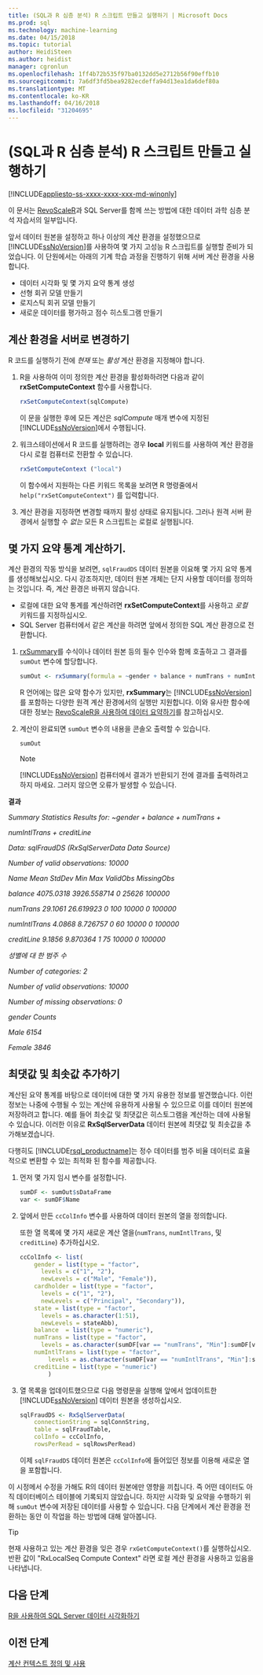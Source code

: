 ```yaml
---
title: (SQL과 R 심층 분석) R 스크립트 만들고 실행하기 | Microsoft Docs
ms.prod: sql
ms.technology: machine-learning
ms.date: 04/15/2018
ms.topic: tutorial
author: HeidiSteen
ms.author: heidist
manager: cgronlun
ms.openlocfilehash: 1ff4b72b535f97ba0132dd5e2712b56f90effb10
ms.sourcegitcommit: 7a6df3fd5bea9282ecdeffa94d13ea1da6def80a
ms.translationtype: MT
ms.contentlocale: ko-KR
ms.lasthandoff: 04/16/2018
ms.locfileid: "31204695"
---
```

# <a name="create-and-run-r-scripts-sql-and-r-deep-dive"></a>(SQL과 R 심층 분석) R 스크립트 만들고 실행하기
[!INCLUDE[appliesto-ss-xxxx-xxxx-xxx-md-winonly](../../includes/appliesto-ss-xxxx-xxxx-xxx-md-winonly.md)]

이 문서는 [RevoScaleR](https://docs.microsoft.com/machine-learning-server/r-reference/revoscaler/revoscaler)과 SQL Server를 함께 쓰는 방법에 대한 데이터 과학 심층 분석 자습서의 일부입니다.

앞서 데이터 원본을 설정하고 하나 이상의 계산 환경을 설정했으므로 [!INCLUDE[ssNoVersion](../../includes/ssnoversion-md.md)]를 사용하여 몇 가지 고성능 R 스크립트를 실행할 준비가 되었습니다.  이 단원에서는 아래의 기계 학습 과정을 진행하기 위해 서버 계산 환경을 사용합니다.

- 데이터 시각화 및 몇 가지 요약 통계 생성
- 선형 회귀 모델 만들기
- 로지스틱 회귀 모델 만들기
- 새로운 데이터를 평가하고 점수 히스토그램 만들기

## <a name="change-compute-context-to-the-server"></a>계산 환경을 서버로 변경하기

R 코드를 실행하기 전에 *현재* 또는 *활성* 계산 환경을 지정해야 합니다.

1. R을 사용하여 이미 정의한 계산 환경을 활성화하려면 다음과 같이 **rxSetComputeContext** 함수를 사용합니다.
  
    ```R
    rxSetComputeContext(sqlCompute)
    ```
  
    이 문을 실행한 후에 모든 계산은 *sqlCompute* 매개 변수에 지정된 [!INCLUDE[ssNoVersion](../../includes/ssnoversion-md.md)]에서 수행됩니다.
  
2. 워크스테이션에서 R 코드를 실행하려는 경우  **local** 키워드를 사용하여 계산 환경을 다시 로컬 컴퓨터로 전환할 수 있습니다.
  
    ```R
    rxSetComputeContext ("local")
    ```
  
    이 함수에서 지원하는 다른 키워드 목록을 보려면 R 명령줄에서 `help("rxSetComputeContext")` 를 입력합니다.
  
3. 계산 환경을 지정하면 변경할 때까지 활성 상태로 유지됩니다. 그러나 원격 서버 환경에서 실행할 수 *없는* 모든 R 스크립트는 로컬로 실행됩니다.

## <a name="compute-some-summary-statistics"></a>몇 가지 요약 통계 계산하기.

계산 환경의 작동 방식을 보려면, `sqlFraudDS` 데이터 원본을 이요해 몇 가지 요약 통계를 생성해보십시오. 다시 강조하지만, 데이터 원본 개체는 단지 사용할 데이터를 정의하는 것입니다. 즉, 계산 환경은 바뀌지 않습니다.

+ 로컬에 대한 요약 통계를 계산하려면 **rxSetComputeContext**를 사용하고 _로컬_ 키워드를 지정하십시오.
+ SQL Server 컴퓨터에서 같은 계산을 하려면 앞에서 정의한 SQL 계산 환경으로 전환합니다.

1. [rxSummary](https://docs.microsoft.com/machine-learning-server/r-reference/revoscaler/rxsummary)를 수식이나 데이터 원본 등의 필수 인수와 함께 호출하고 그 결과를 `sumOut` 변수에 할당합니다.
  
    ```R
    sumOut <- rxSummary(formula = ~gender + balance + numTrans + numIntlTrans + creditLine, data = sqlFraudDS)
    ```
  
    R 언어에는 많은 요약 함수가 있지만, **rxSummary**는 [!INCLUDE[ssNoVersion](../../includes/ssnoversion-md.md)]를 포함하는 다양한 원격 계산 환경에서의 실행만 지원합니다. 이와 유사한 함수에 대한 정보는 [RevoScaleR을 사용하여 데이터 요약하기](https://docs.microsoft.com/machine-learning-server/r/how-to-revoscaler-data-summaries)를 참고하십시오.
  
2. 계산이 완료되면 `sumOut` 변수의 내용을 콘솔오 출력할 수 있습니다.
  
    ```R
    sumOut
    ```
  
    > [!NOTE]
    > [!INCLUDE[ssNoVersion](../../includes/ssnoversion-md.md)] 컴퓨터에서 결과가 반환되기 전에 결과를 출력하려고 하지 마세요. 그러지 않으면 오류가 발생할 수 있습니다.

**결과**

*Summary Statistics Results for: ~gender + balance + numTrans +*

 *numIntlTrans + creditLine*

 *Data: sqlFraudDS (RxSqlServerData Data Source)*

 *Number of valid observations: 10000*

 *Name  Mean    StdDev  Min Max ValidObs    MissingObs*

 *balance       4075.0318 3926.558714            0   25626 100000*

 *numTrans        29.1061   26.619923 0     100 10000    0           100000*

 *numIntlTrans     4.0868    8.726757 0      60 10000    0           100000*

 *creditLine       9.1856    9.870364 1      75 10000    0          100000*

 *성별에 대 한 범주 수*

 *Number of categories: 2*

 *Number of valid observations: 10000*

 *Number of missing observations: 0*

 *gender Counts*

 *Male   6154*

  *Female 3846*

## <a name="add-maximum-and-minimum-values"></a>최댓값 및 최솟값 추가하기

계산된 요약 통계를 바탕으로 데이터에 대한 몇 가지 유용한 정보를 발견했습니다. 이런 정보는 나중에 수행될 수 있는 계산에 유용하게 사용될 수 있으므로 이를 데이터 원본에 저장하려고 합니다. 예를 들어 최솟값 및 최댓값은 히스토그램을 계산하는 데에 사용될 수 있습니다. 이러한 이유로 **RxSqlServerData** 데이터 원본에 최댓값 및 최솟값을 추가해보겠습니다.

다행히도 [!INCLUDE[rsql_productname](../../includes/rsql-productname-md.md)]는 정수 데이터를 범주 비율 데이터로 효율적으로 변환할 수 있는 최적화 된 함수를 제공합니다.

1. 먼저 몇 가지 임시 변수를 설정합니다.
  
    ```R
    sumDF <- sumOut$sDataFrame
    var <- sumDF$Name
    ```
  
2. 앞에서 만든 `ccColInfo` 변수를 사용하여 데이터 원본의 열을 정의합니다.
  
    또한 열 목록에 몇 가지 새로운 계산 열을(`numTrans`, `numIntlTrans`, 및 `creditLine`) 추가하십시오.
  
    ```R 
    ccColInfo <- list(
        gender = list(type = "factor",
          levels = c("1", "2"), 
          newLevels = c("Male", "Female")),
        cardholder = list(type = "factor",
          levels = c("1", "2"), 
          newLevels = c("Principal", "Secondary")), 
        state = list(type = "factor", 
          levels = as.character(1:51), 
          newLevels = stateAbb), 
        balance  = list(type = "numeric"),
        numTrans = list(type = "factor", 
          levels = as.character(sumDF[var == "numTrans", "Min"]:sumDF[var == "numTrans", "Max"])),
        numIntlTrans = list(type = "factor",  
            levels = as.character(sumDF[var == "numIntlTrans", "Min"]:sumDF[var =="numIntlTrans", "Max"])),
        creditLine = list(type = "numeric")
            )
    ```
  
3. 열 목록을 업데이트했으므로 다음 명령문을 실행해 앞에서 업데이트한 [!INCLUDE[ssNoVersion](../../includes/ssnoversion-md.md)] 데이터 원본을 생성하십시오.
  
    ```R
    sqlFraudDS <- RxSqlServerData(
        connectionString = sqlConnString,
        table = sqlFraudTable,
        colInfo = ccColInfo,
        rowsPerRead = sqlRowsPerRead)
    ```
  
     이제 `sqlFraudDS` 데이터 원본은 `ccColInfo`에 들어있던 정보를 이용해 새로운 열을 포함합니다.
  

이 시정메서 수정을 가해도 R의 데이터 원본에만 영향을 끼칩니다. 즉 어떤 데이터도 아직 데이터베이스 테이블에 기록되지 않았습니다. 하지만 시각화 및 요약을 수행하기 위해 `sumOut` 변수에 저장된 데이터를 사용할 수 있습니다. 다음 단계에서 계산 환경을 전환하는 동안 이 작업을 하는 방법에 대해 알아봅니다.

> [!TIP]
> 현재 사용하고 있는 계산 환경을 잊은 경우 `rxGetComputeContext()`를 실행하십시오. 반환 값이 "RxLocalSeq Compute Context" 라면 로컬 계산 환경을 사용하고 있음을 나타냅니다.

## <a name="next-step"></a>다음 단계

[R을 사용하여 SQL Server 데이터 시각화하기](../../advanced-analytics/tutorials/deepdive-visualize-sql-server-data-using-r.md)

## <a name="previous-step"></a>이전 단계

[계산 컨텍스트 정의 및 사용](../../advanced-analytics/tutorials/deepdive-define-and-use-compute-contexts.md)
